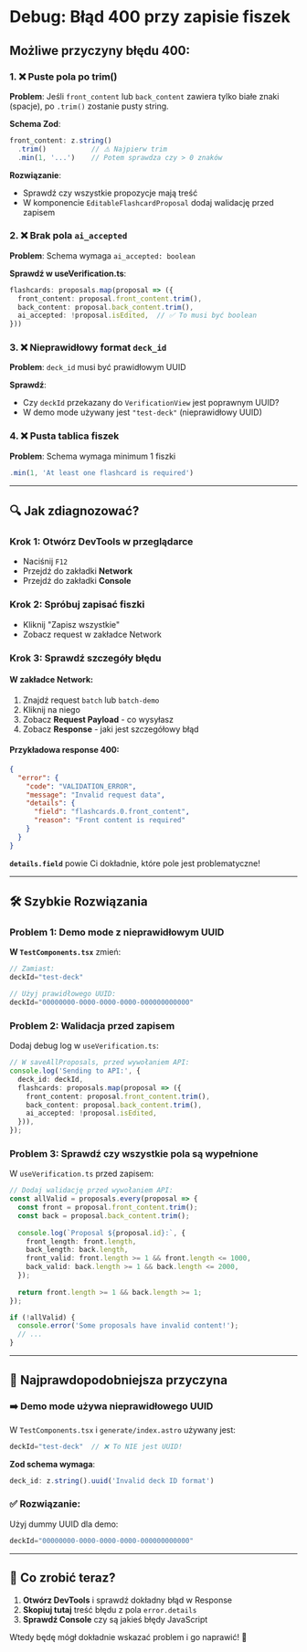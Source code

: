 # Debug: Błąd 400 przy zapisie fiszek

## Możliwe przyczyny błędu 400:

### 1. ❌ Puste pola po trim()
**Problem**: Jeśli `front_content` lub `back_content` zawiera tylko białe znaki (spacje), po `.trim()` zostanie pusty string.

**Schema Zod**:
```typescript
front_content: z.string()
  .trim()           // ⚠️ Najpierw trim
  .min(1, '...')    // Potem sprawdza czy > 0 znaków
```

**Rozwiązanie**: 
- Sprawdź czy wszystkie propozycje mają treść
- W komponencie `EditableFlashcardProposal` dodaj walidację przed zapisem

### 2. ❌ Brak pola `ai_accepted`
**Problem**: Schema wymaga `ai_accepted: boolean`

**Sprawdź w useVerification.ts**:
```typescript
flashcards: proposals.map(proposal => ({
  front_content: proposal.front_content.trim(),
  back_content: proposal.back_content.trim(),
  ai_accepted: !proposal.isEdited,  // ✅ To musi być boolean
}))
```

### 3. ❌ Nieprawidłowy format `deck_id`
**Problem**: `deck_id` musi być prawidłowym UUID

**Sprawdź**:
- Czy `deckId` przekazany do `VerificationView` jest poprawnym UUID?
- W demo mode używany jest `"test-deck"` (nieprawidłowy UUID)

### 4. ❌ Pusta tablica fiszek
**Problem**: Schema wymaga minimum 1 fiszki
```typescript
.min(1, 'At least one flashcard is required')
```

---

## 🔍 Jak zdiagnozować?

### Krok 1: Otwórz DevTools w przeglądarce
- Naciśnij `F12`
- Przejdź do zakładki **Network**
- Przejdź do zakładki **Console**

### Krok 2: Spróbuj zapisać fiszki
- Kliknij "Zapisz wszystkie"
- Zobacz request w zakładce Network

### Krok 3: Sprawdź szczegóły błędu

#### W zakładce Network:
1. Znajdź request `batch` lub `batch-demo`
2. Kliknij na niego
3. Zobacz **Request Payload** - co wysyłasz
4. Zobacz **Response** - jaki jest szczegółowy błąd

#### Przykładowa response 400:
```json
{
  "error": {
    "code": "VALIDATION_ERROR",
    "message": "Invalid request data",
    "details": {
      "field": "flashcards.0.front_content",
      "reason": "Front content is required"
    }
  }
}
```

**`details.field`** powie Ci dokładnie, które pole jest problematyczne!

---

## 🛠️ Szybkie Rozwiązania

### Problem 1: Demo mode z nieprawidłowym UUID

**W `TestComponents.tsx`** zmień:
```typescript
// Zamiast:
deckId="test-deck"

// Użyj prawidłowego UUID:
deckId="00000000-0000-0000-0000-000000000000"
```

### Problem 2: Walidacja przed zapisem

Dodaj debug log w `useVerification.ts`:

```typescript
// W saveAllProposals, przed wywołaniem API:
console.log('Sending to API:', {
  deck_id: deckId,
  flashcards: proposals.map(proposal => ({
    front_content: proposal.front_content.trim(),
    back_content: proposal.back_content.trim(),
    ai_accepted: !proposal.isEdited,
  })),
});
```

### Problem 3: Sprawdź czy wszystkie pola są wypełnione

W `useVerification.ts` przed zapisem:

```typescript
// Dodaj walidację przed wywołaniem API:
const allValid = proposals.every(proposal => {
  const front = proposal.front_content.trim();
  const back = proposal.back_content.trim();
  
  console.log(`Proposal ${proposal.id}:`, {
    front_length: front.length,
    back_length: back.length,
    front_valid: front.length >= 1 && front.length <= 1000,
    back_valid: back.length >= 1 && back.length <= 2000,
  });
  
  return front.length >= 1 && back.length >= 1;
});

if (!allValid) {
  console.error('Some proposals have invalid content!');
  // ...
}
```

---

## 🐛 Najprawdopodobniejsza przyczyna

### ➡️ Demo mode używa nieprawidłowego UUID

W `TestComponents.tsx` i `generate/index.astro` używany jest:
```typescript
deckId="test-deck"  // ❌ To NIE jest UUID!
```

**Zod schema wymaga**:
```typescript
deck_id: z.string().uuid('Invalid deck ID format')
```

### ✅ Rozwiązanie:

Użyj dummy UUID dla demo:
```typescript
deckId="00000000-0000-0000-0000-000000000000"
```

---

## 📝 Co zrobić teraz?

1. **Otwórz DevTools** i sprawdź dokładny błąd w Response
2. **Skopiuj tutaj** treść błędu z pola `error.details`
3. **Sprawdź Console** czy są jakieś błędy JavaScript

Wtedy będę mógł dokładnie wskazać problem i go naprawić! 🔧




